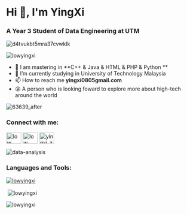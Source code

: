<h1>Hi 👋, I'm YingXi</h1>
<h3 align="left">A Year 3 Student of Data Engineering at UTM</h3>


![d4tvukbt5mra37cvwklk](https://user-images.githubusercontent.com/129196789/230538573-84448167-0eab-4b45-953d-33f8af5fbc37.gif)


<p align="left"> <img src="https://komarev.com/ghpvc/?username=lowyingxi&label=Profile%20views&color=0e75b6&style=flat" alt="lowyingxi" /> </p>


- 🌱 I am mastering in **C++ & Java & HTML & PHP & Python **
- 🔭 I’m currently studying in University of Technology Malaysia
- 📫 How to reach me **yingxi0805gmail.com**
- 😝 A person who is looking foward to explore more about high-tech around the world

![63639_after](https://user-images.githubusercontent.com/129196789/230540835-7a2d7854-ab44-4155-95df-c9c3e165ede8.gif)


<h3 align="left">Connect with me:</h3>
<p align="left">
<a href="https://www.linkedin.com/in/low-ying-xi-075a00260/" target="blank"><img align="center" src="https://raw.githubusercontent.com/rahuldkjain/github-profile-readme-generator/master/src/images/icons/Social/linked-in-alt.svg" alt="low ying xi" height="30" width="40" /></a>
<a href="https://www.facebook.com/yingxi.low/" target="blank"><img align="center" src="https://raw.githubusercontent.com/rahuldkjain/github-profile-readme-generator/master/src/images/icons/Social/facebook.svg" alt="low ying xi" height="30" width="40" /></a>
<a href="https://instagram.com/yingxi_zz" target="blank"><img align="center" src="https://raw.githubusercontent.com/rahuldkjain/github-profile-readme-generator/master/src/images/icons/Social/instagram.svg" alt="yingxi_zz" height="30" width="40" /></a>
</p>

![data-analysis](https://user-images.githubusercontent.com/129196789/230539615-828accac-b662-4161-83b7-22c3cfeef437.gif)

<h3 align="left">Languages and Tools:</h3>

<p></p>
<p align="left"> <a href="https://github.com/ryo-ma/github-profile-trophy"><img src="https://github-profile-trophy.vercel.app/?username=lowyingxi" alt="lowyingxi" /></a> </p>
<p>&nbsp;<img align="center" src="https://github-readme-stats.vercel.app/api?username=lowyingxi&show_icons=true&locale=en" alt="lowyingxi" /></p>

<p><img align="center" src="https://github-readme-streak-stats.herokuapp.com/?user=lowyingxi&" alt="lowyingxi" /></p>

